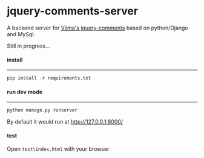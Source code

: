 # jquery-comments-server
A backend server for [Viima's jquery-comments](https://github.com/Viima/jquery-comments) based on python/Django and MySql.

Still in progress...

#### install
------
```py
pip install -r requirements.txt
```

#### run dev mode
------
```py
python manage.py runserver
```

By default it would run at http://127.0.0.1:8000/

#### test
Open `test\index.html` with your browser